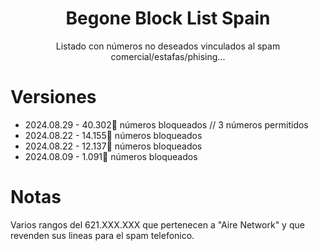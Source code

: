 <div align='center'>
  <h1>Begone Block List Spain</h1>
  <p>Listado con números no deseados vinculados al spam comercial/estafas/phising...</p>
</div>


# Versiones
- 2024.08.29 -   40.302📵 números bloqueados // 3 números permitidos
- 2024.08.22 -   14.155📵 números bloqueados
- 2024.08.22 -   12.137📵 números bloqueados
- 2024.08.09 -    1.091📵 números bloqueados
  
# Notas
Varios rangos del 621.XXX.XXX que pertenecen a "Aire Network" y que revenden sus lineas para el spam telefonico.
